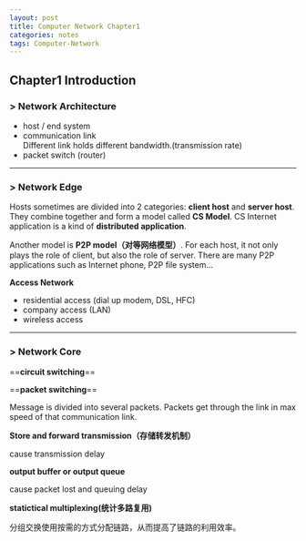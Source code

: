 ```yaml
---
layout: post
title: Computer Network Chapter1
categories: notes
tags: Computer-Network
---
```


## **Chapter1 Introduction**

### > Network Architecture

- host / end system
- communication link</br>Different link holds different bandwidth.(transmission rate)
- packet switch (router)

* * *

### > Network Edge
Hosts sometimes are divided into 2 categories: **client host** and **server host**. They combine together and form a model called **CS Model**. CS Internet application is a kind of **distributed application**.

Another model is **P2P model（对等网络模型）**. For each host, it not only plays the role of client, but also the role of server. There are many P2P applications such as Internet phone, P2P file system...

**Access Network**
- residential access (dial up modem, DSL, HFC)
- company access (LAN)
- wireless access

* * *

### > Network Core

==**circuit switching**==

==**packet switching**==

Message is divided into several packets. Packets get through the link in max speed of that communication link.

**Store and forward transmission（存储转发机制）**

cause transmission delay

**output buffer or output queue**

cause packet lost and queuing delay

**statictical multiplexing(统计多路复用)**

分组交换使用按需的方式分配链路，从而提高了链路的利用效率。